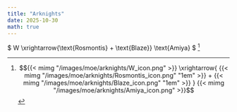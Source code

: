 ```yaml
---
title: "Arknights"
date: 2025-10-30
math: true
---
```


$ W \xrightarrow{\text{Rosmontis} + \text{Blaze}} \text{Amiya} $ [^w-amiya]

[^w-amiya]: $${{< mimg "/images/moe/arknights/W_icon.png" >}} \xrightarrow{ {{< mimg "/images/moe/arknights/Rosmontis_icon.png" "1em" >}} + {{< mimg "/images/moe/arknights/Blaze_icon.png" "1em" >}} } {{< mimg "/images/moe/arknights/Amiya_icon.png" >}}$$